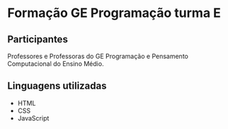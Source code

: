 # Formação GE Programação turma E
## Participantes 

Professores e Professoras do GE Programação e Pensamento Computacional do Ensino Médio.

## Linguagens utilizadas

- HTML
- CSS
- JavaScript
